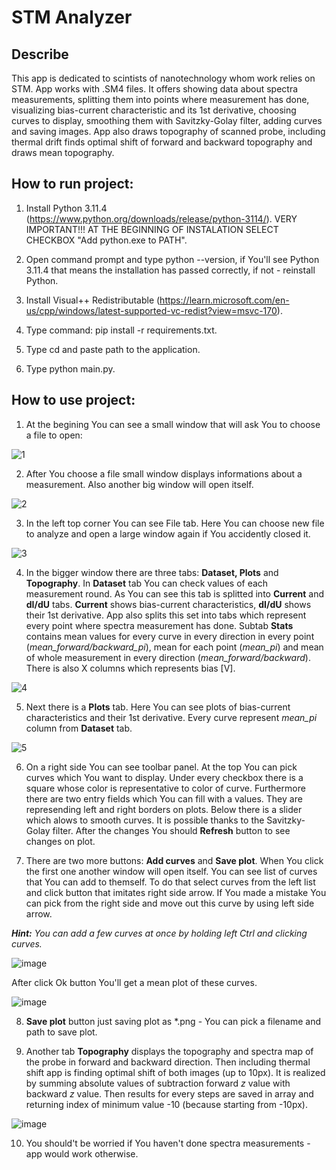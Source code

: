# STM Analyzer
## Describe
This app is dedicated to scintists of nanotechnology whom work relies on STM. App works with .SM4 files. It offers showing data about spectra measurements, splitting them into points where measurement has done, visualizing bias-current characteristic and its 1st derivative, choosing curves to display, smoothing them with Savitzky-Golay filter, adding curves and saving images. App also draws topography of scanned probe, including thermal drift finds optimal shift of forward and backward topography and draws mean topography.


## How to run project:
1. Install Python 3.11.4 (https://www.python.org/downloads/release/python-3114/).
VERY IMPORTANT!!! AT THE BEGINNING OF INSTALATION SELECT CHECKBOX "Add python.exe to PATH".

2. Open command prompt and type python --version, if You'll see Python 3.11.4 that means the installation has passed correctly, if not - reinstall Python.

3. Install Visual++ Redistributable (https://learn.microsoft.com/en-us/cpp/windows/latest-supported-vc-redist?view=msvc-170).

4. Type command: pip install -r requirements.txt.

5. Type cd and paste path to the application.

6. Type python main.py.

## How to use project:
1. At the begining You can see a small window that will ask You to choose a file to open:

![1](https://github.com/lucasosiewicz/STM-analyzer/assets/109655615/251d2bc3-c86d-4240-8747-1253a3de4d22)

2. After You choose a file small window displays informations about a measurement. Also another big window will open itself.

![2](https://github.com/lucasosiewicz/STM-analyzer/assets/109655615/96904ef8-3fff-47d0-a6bd-926a0b344136)

3. In the left top corner You can see File tab. Here You can choose new file to analyze and open a large window again if You accidently closed it.

![3](https://github.com/lucasosiewicz/STM-analyzer/assets/109655615/be1e355c-e937-4c99-b93b-0edc5a3a5032)

4. In the bigger window there are three tabs: **Dataset, Plots** and **Topography**. In **Dataset** tab You can check values of each measurement round. As You can see this tab is splitted into **Current** and **dI/dU** tabs. **Current** shows bias-current characteristics, **dI/dU** shows their 1st derivative. App also splits this set into tabs which represent every point where spectra measurement has done. Subtab **Stats** contains mean values for every curve in every direction in every point (*mean_forward/backward_pi*), mean for each point (*mean_pi*) and mean of whole measurement in every direction (*mean_forward/backward*). There is also X columns which represents bias [V].

![4](https://github.com/lucasosiewicz/STM-analyzer/assets/109655615/3a4025d9-b033-4c9c-a374-636014bbb4c8)

5. Next there is a **Plots** tab. Here You can see plots of bias-current characteristics and their 1st derivative. Every curve represent *mean_pi* column from **Dataset** tab.

![5](https://github.com/lucasosiewicz/STM-analyzer/assets/109655615/21b2d004-f2c3-476e-8fc4-e67a8e62201c)

6. On a right side You can see toolbar panel. At the top You can pick curves which You want to display. Under every checkbox there is a square whose color is representative to color of curve. Furthermore there are two entry fields which You can fill with a values. They are represending left and right borders on plots. Below there is a slider which alows to smooth curves. It is possible thanks to the Savitzky-Golay filter. After the changes You should **Refresh** button to see changes on plot.

7. There are two more buttons: **Add curves** and **Save plot**. When You click the first one another window will open itself. You can see list of curves that You can add to themself. To do that select curves from the left list and click button that imitates right side arrow. If You made a mistake You can pick from the right side and move out this curve by using left side arrow.

***Hint:** You can add a few curves at once by holding left Ctrl and clicking curves.* 

![image](https://github.com/lucasosiewicz/STM-analyzer/assets/109655615/17322d30-666e-4ca6-a13f-016235e164a1)

After click Ok button You'll get a mean plot of these curves.

![image](https://github.com/lucasosiewicz/STM-analyzer/assets/109655615/838e8ca6-1862-4080-9506-c759d1b4a73e)

8. **Save plot** button just saving plot as *.png - You can pick a filename and path to save plot.

9. Another tab **Topography** displays the topography and spectra map of the probe in forward and backward direction. Then including thermal shift app is finding optimal shift of both images (up to 10px). It is realized by summing absolute values of subtraction forward *z* value with backward *z* value. Then results for every steps are saved in array and returning index of minimum value -10 (because starting from -10px).

![image](https://github.com/lucasosiewicz/STM-analyzer/assets/109655615/0b76f74d-2491-4e6d-96f4-28f269460ac4)


10. You should't be worried if You haven't done spectra measurements - app would work otherwise.




